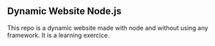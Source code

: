 ## Dynamic Website Node.js

This repo is a dynamic website made with node and without using any framework. It is a learning exercice.